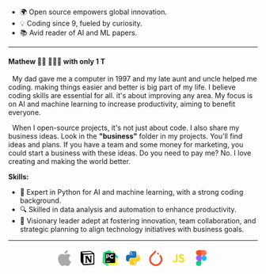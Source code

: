 - 🌍 Open source empowers global innovation.
- 💡 Coding since 9, fueled by curiosity.
- 📚 Avid reader of AI and ML papers.

---
#### Mathew 👋🏾 👨🏽‍💻 with only 1 T
&nbsp;
My dad gave me a computer in 1997 and my late aunt and uncle helped me coding. ⁤⁤making things easier and better is big part of my life. ⁤I believe coding skills are essential for all. it's about improving any area. ⁤⁤My focus is on AI and machine learning to increase productivity, aiming to benefit everyone.

&nbsp;
When I open-source projects, it's not just about code. I also share my business ideas. Look in the **"business"** folder in my projects. You'll find ideas and plans. If you have a team and some money for marketing, you could start a business with these ideas. Do you need to pay me? No. I love creating and making the world better. 

**Skills:**
- 🐍 Expert in Python for AI and machine learning, with a strong coding background.
- 🔍 Skilled in data analysis and automation to enhance productivity.
- 🌟 Visionary leader adept at fostering innovation, team collaboration, and strategic planning to align technology initiatives with business goals.

---
<p align="center">
  <img src="images/apple-svgrepo-com-2.svg" width="32px" style="margin: 5px;" />
  <img src="images/notion-logo-svgrepo-com.svg" width="32px" style="margin: 5px;" />
  <img src="images/jb-pycharm-svgrepo-com.svg" width="32px" style="margin: 5px;" />
  <img src="images/python-svgrepo-com.svg" width="32px" style="margin: 5px;" />
  <img src="images/pytorch-svgrepo-com.svg" width="32px" style="margin: 5px;" />
  <img src="images/js-svgrepo-com.svg" width="32px" style="margin: 5px;" />
  <img src="images/figma-svgrepo-com.svg" width="32px" style="margin: 5px;" />
</p>
